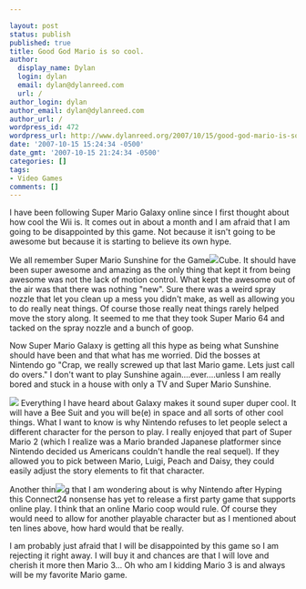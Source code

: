 ```yaml
---

layout: post
status: publish
published: true
title: Good God Mario is so cool.
author:
  display_name: Dylan
  login: dylan
  email: dylan@dylanreed.com
  url: /
author_login: dylan
author_email: dylan@dylanreed.com
author_url: /
wordpress_id: 472
wordpress_url: http://www.dylanreed.org/2007/10/15/good-god-mario-is-so-cool/
date: '2007-10-15 15:24:34 -0500'
date_gmt: '2007-10-15 21:24:34 -0500'
categories: []
tags:
- Video Games
comments: []
---
```


I have been following Super Mario Galaxy online since I first thought about how cool the Wii is. It comes out in about a month and I am afraid that I am going to be disappointed by this game. Not because it isn't going to be awesome but because it is starting to believe its own hype. 

  We all remember Super Mario Sunshine for the Game![][1]Cube. It should have been super awesome and amazing as the only thing that kept it from being awesome was not the lack of motion control. What kept the awesome out of the air was that there was nothing "new". Sure there was a weird spray nozzle that let you clean up a mess you didn't make, as well as allowing you to do really neat things. Of course those really neat things rarely helped move the story along. It seemed to me that they took Super Mario 64 and tacked on the spray nozzle and a bunch of goop. 

   [1]: http://tbn0.google.com/images?q=tbn:51MLCQDFjDVhqM:http://www.gamecritics.com/feature/artgallery/supermariosun/art01.jpg

Now Super Mario Galaxy is getting all this hype as being what Sunshine should have been and that what has me worried. Did the bosses at Nintendo go "Crap, we really screwed up that last Mario game. Lets just call do overs." I don't want to play Sunshine again....ever....unless I am really bored and stuck in a house with only a TV and Super Mario Sunshine. 

 ![][2] Everything I have heard about Galaxy makes it sound super duper cool. It will have a Bee Suit and you will be(e) in space and all sorts of other cool things. What I want to know is why Nintendo refuses to let people select a different character for the person to play. I really enjoyed that part of Super Mario 2 (which I realize was a Mario branded Japanese platformer since Nintendo decided us Americans couldn't handle the real sequel). If they allowed you to pick between Mario, Luigi, Peach and Daisy, they could easily adjust the story elements to fit that character. 

   [2]: http://wii.advancedmn.com/images/media/mariogalaxy_034.jpg

Another thin![][3]g that I am wondering about is why Nintendo after Hyping this Connect24 nonsense has yet to release a first party game that supports online play. I think that an online Mario coop would rule. Of course they would need to allow for another playable character but as I mentioned about ten lines above, how hard would that be really.

   [3]: http://tbn0.google.com/images?q=tbn:J6VDfp5__bEGFM:http://www.newlaunches.com/entry_images/0207/05/wii_Super_Mario_Galaxy.jpg

I am probably just afraid that I will be disappointed by this game so I am rejecting it right away. I will buy it and chances are that I will love and cherish it more then Mario 3... Oh who am I kidding Mario 3 is and always will be my favorite Mario game. 
